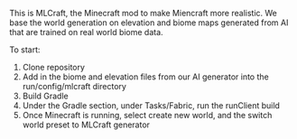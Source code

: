 This is MLCraft, the Minecraft mod to make Miencraft more realistic. We base the world generation on elevation and biome maps generated from AI that are trained on real world biome data.

To start:

1. Clone repository
2. Add in the biome and elevation files from our AI generator into the run/config/mlcraft directory
3. Build Gradle
4. Under the Gradle section, under Tasks/Fabric, run the runClient build
5. Once Minecraft is running, select create new world, and the switch world preset to MLCraft generator
